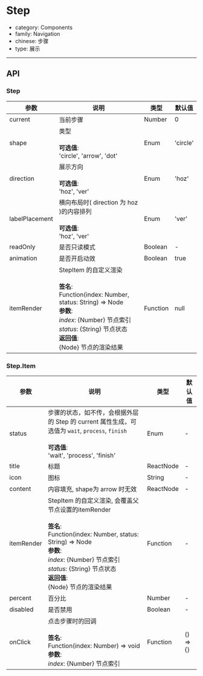 # Step

-   category: Components
-   family: Navigation
-   chinese: 步骤
-   type: 展示

---

## API

### Step

| 参数             | 说明                                                                                                                                                                                  | 类型       | 默认值      |
| -------------- | ----------------------------------------------------------------------------------------------------------------------------------------------------------------------------------- | -------- | -------- |
| current        | 当前步骤                                                                                                                                                                                | Number   | 0        |
| shape          | 类型<br/><br/>**可选值**:<br/>'circle', 'arrow', 'dot'                                                                                                                                      | Enum     | 'circle' |
| direction      | 展示方向<br/><br/>**可选值**:<br/>'hoz', 'ver'                                                                                                                                                | Enum     | 'hoz'    |
| labelPlacement | 横向布局时( direction 为 hoz )的内容排列<br/><br/>**可选值**:<br/>'hoz', 'ver'                                                                                                                       | Enum     | 'ver'    |
| readOnly       | 是否只读模式                                                                                                                                                                              | Boolean  | -        |
| animation      | 是否开启动效                                                                                                                                                                              | Boolean  | true     |
| itemRender     | StepItem 的自定义渲染<br/><br/>**签名**:<br/>Function(index: Number, status: String) => Node<br/>**参数**:<br/>_index_: {Number} 节点索引<br/>_status_: {String} 节点状态<br/>**返回值**:<br/>{Node} 节点的渲染结果<br/> | Function | null     |

### Step.Item

| 参数         | 说明                                                                                                                                                                                                       | 类型        | 默认值      |
| ---------- | -------------------------------------------------------------------------------------------------------------------------------------------------------------------------------------------------------- | --------- | -------- |
| status     | 步骤的状态，如不传，会根据外层的 Step 的 current 属性生成，可选值为 `wait`, `process`, `finish`<br/><br/>**可选值**:<br/>'wait', 'process', 'finish'                                                                                     | Enum      | -        |
| title      | 标题                                                                                                                                                                                                       | ReactNode | -        |
| icon       | 图标                                                                                                                                                                                                       | String    | -        |
| content    | 内容填充, shape为 arrow 时无效                                                                                                                                                                                   | ReactNode | -        |
| itemRender | StepItem 的自定义渲染, 会覆盖父节点设置的itemRender<br/><br/>**签名**:<br/>Function(index: Number, status: String) => Node<br/>**参数**:<br/>_index_: {Number} 节点索引<br/>_status_: {String} 节点状态<br/>**返回值**:<br/>{Node} 节点的渲染结果<br/> | Function  | -        |
| percent    | 百分比                                                                                                                                                                                                      | Number    | -        |
| disabled   | 是否禁用                                                                                                                                                                                                     | Boolean   | -        |
| onClick    | 点击步骤时的回调<br/><br/>**签名**:<br/>Function(index: Number) => void<br/>**参数**:<br/>_index_: {Number} 节点索引                                                                                                          | Function  | () => {} |

